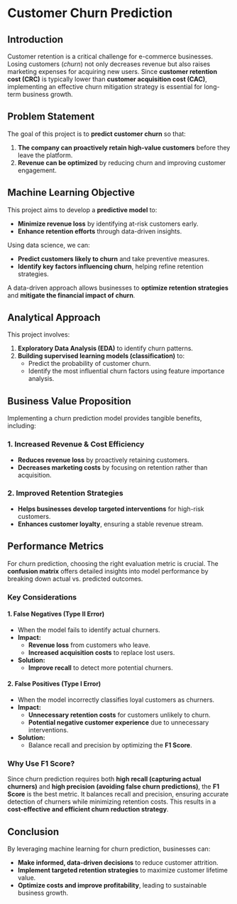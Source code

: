 # Customer Churn Prediction 

## Introduction
Customer retention is a critical challenge for e-commerce businesses. Losing customers (*churn*) not only decreases revenue but also raises marketing expenses for acquiring new users. Since **customer retention cost (CRC)** is typically lower than **customer acquisition cost (CAC)**, implementing an effective churn mitigation strategy is essential for long-term business growth.

## Problem Statement
The goal of this project is to **predict customer churn** so that:
1. **The company can proactively retain high-value customers** before they leave the platform.
2. **Revenue can be optimized** by reducing churn and improving customer engagement.

## Machine Learning Objective
This project aims to develop a **predictive model** to:
- **Minimize revenue loss** by identifying at-risk customers early.
- **Enhance retention efforts** through data-driven insights.

Using data science, we can:
- **Predict customers likely to churn** and take preventive measures.
- **Identify key factors influencing churn**, helping refine retention strategies.

A data-driven approach allows businesses to **optimize retention strategies** and **mitigate the financial impact of churn**.

## Analytical Approach
This project involves:
1. **Exploratory Data Analysis (EDA)** to identify churn patterns.
2. **Building supervised learning models (classification)** to:
   - Predict the probability of customer churn.
   - Identify the most influential churn factors using feature importance analysis.

## Business Value Proposition
Implementing a churn prediction model provides tangible benefits, including:

### 1. Increased Revenue & Cost Efficiency
- **Reduces revenue loss** by proactively retaining customers.
- **Decreases marketing costs** by focusing on retention rather than acquisition.

### 2. Improved Retention Strategies
- **Helps businesses develop targeted interventions** for high-risk customers.
- **Enhances customer loyalty**, ensuring a stable revenue stream.

## Performance Metrics
For churn prediction, choosing the right evaluation metric is crucial. The **confusion matrix** offers detailed insights into model performance by breaking down actual vs. predicted outcomes.

### Key Considerations
#### 1. False Negatives (Type II Error)
- When the model fails to identify actual churners.
- **Impact:**
  - **Revenue loss** from customers who leave.
  - **Increased acquisition costs** to replace lost users.
- **Solution:**
  - **Improve recall** to detect more potential churners.

#### 2. False Positives (Type I Error)
- When the model incorrectly classifies loyal customers as churners.
- **Impact:**
  - **Unnecessary retention costs** for customers unlikely to churn.
  - **Potential negative customer experience** due to unnecessary interventions.
- **Solution:**
  - Balance recall and precision by optimizing the **F1 Score**.

### Why Use F1 Score?
Since churn prediction requires both **high recall (capturing actual churners)** and **high precision (avoiding false churn predictions)**, the **F1 Score** is the best metric. It balances recall and precision, ensuring accurate detection of churners while minimizing retention costs. This results in a **cost-effective and efficient churn reduction strategy**.

## Conclusion
By leveraging machine learning for churn prediction, businesses can:
- **Make informed, data-driven decisions** to reduce customer attrition.
- **Implement targeted retention strategies** to maximize customer lifetime value.
- **Optimize costs and improve profitability**, leading to sustainable business growth.
